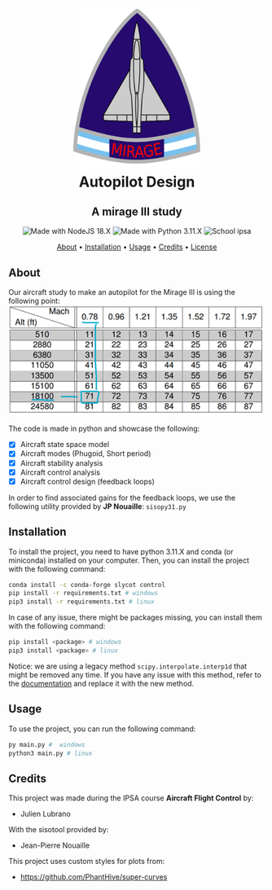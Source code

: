<h1 align="center"> 
  <br>
    <img src="mirageIII.png" width="250"></img>
  <br>
    Autopilot Design
  <br>
</h1>

<h2 align="center"> 
  A mirage III study
</h2>

<p align="center">

  <img src="https://img.shields.io/badge/Made%20With-Conda%2023.X-darkgreen.svg?style=for-the-badge&logo=anaconda" alt="Made with NodeJS 18.X">

  <img src="https://img.shields.io/badge/Python-3.11.X-blue.svg?style=for-the-badge&logo=python" alt="Made with Python 3.11.X">

  <img src="https://img.shields.io/badge/SCHOOL-IPSA-cyan.svg?style=for-the-badge" alt="School ipsa">
</p>

<p align="center">
  <a href="#about">About</a> •
  <a href="#installation">Installation</a> •
  <a href="#usage">Usage</a> •
  <a href="#credits">Credits</a> •
  <a href="#license">License</a>
</p>

## About
Our aircraft study to make an autopilot for the Mirage III is using the following point:
![img.png](study-point.png)

The code is made in python and showcase the following:
- [x] Aircraft state space model
- [x] Aircraft modes (Phugoid, Short period)
- [x] Aircraft stability analysis
- [x] Aircraft control analysis
- [x] Aircraft control design (feedback loops)

In order to find associated gains for the feedback loops, we use the following utility provided by **JP Nouaille**:
`sisopy31.py`

## Installation
To install the project, you need to have python 3.11.X and conda (or miniconda) installed on your computer.
Then, you can install the project with the following command:
```bash
conda install -c conda-forge slycot control
pip install -r requirements.txt # windows
pip3 install -r requirements.txt # linux
```

In case of any issue, there might be packages missing, you can install them with the following command:
```bash
pip install <package> # windows
pip3 install <package> # linux
```

Notice: we are using a legacy method `scipy.interpolate.interp1d` that might be removed any time. 
If you have any issue with this method, refer to the [documentation](https://docs.scipy.org/doc/scipy/reference/generated/scipy.interpolate.interp1d.html) and replace it with the new method.

## Usage
To use the project, you can run the following command:
```bash
py main.py #  windows
python3 main.py # linux
```

## Credits
This project was made during the IPSA course **Aircraft Flight Control** by:
- Julien Lubrano

With the sisotool provided by:
- Jean-Pierre Nouaille

This project uses custom styles for plots from:
- https://github.com/PhantHive/super-curves




